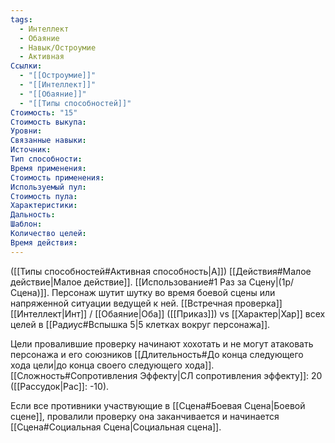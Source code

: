 ```yaml
---
tags:
  - Интеллект
  - Обаяние
  - Навык/Остроумие
  - Активная
Ссылки:
  - "[[Остроумие]]"
  - "[[Интеллект]]"
  - "[[Обаяние]]"
  - "[[Типы способностей]]"
Стоимость: "15"
Стоимость выкупа:
Уровни:
Связанные навыки:
Источник:
Тип способности:
Время применения:
Стоимость применения:
Используемый пул:
Стоимость пула:
Характеристики:
Дальность:
Шаблон:
Количество целей:
Время действия:
---
```

([[Типы способностей#Активная способность|А]]) [[Действия#Малое действие|Малое действие]]. [[Использование#1 Раз за Сцену|(1р/Сцена)]]. Персонаж шутит шутку во время боевой сцены или напряженной ситуации ведущей к ней. [[Встречная проверка]] [[Интеллект|Инт]] / [[Обаяние|Оба]] ([[Приказ]]) vs [[Характер|Хар]] всех целей в [[Радиус#Вспышка 5|5 клетках вокруг персонажа]]. 

Цели провалившие проверку начинают хохотать и не могут атаковать персонажа и его союзников [[Длительность#До конца следующего хода цели|до конца своего следующего хода]]. 
[[Сложность#Cопротивления Эффекту|СЛ сопротивления эффекту]]: 20 ([[Рассудок|Рас]]: -10).

Если все противники участвующие в [[Сцена#Боевая Сцена|Боевой сцене]], провалили проверку она заканчивается и начинается [[Сцена#Социальная Сцена|Социальная сцена]]. 